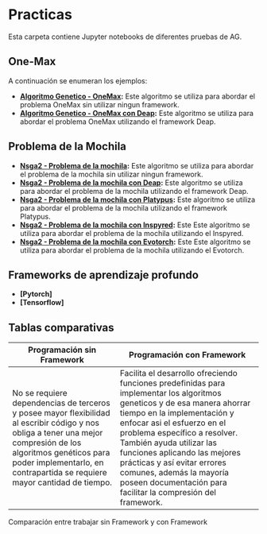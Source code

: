 # Practicas 

Esta carpeta contiene Jupyter notebooks de diferentes pruebas de AG.


## One-Max

A continuación se enumeran los ejemplos:

- **[Algoritmo Genetico - OneMax](01Algoritmo_Genetico_OneMax.ipynb):** Este algoritmo se utiliza para abordar el problema OneMax sin utilizar ningun framework.
- **[Algoritmo Genetico - OneMax con Deap](02Algoritmo_Genetico_OneMax_Deap.ipynb):** Este algoritmo se utiliza para abordar el problema OneMax utilizando el framework Deap.
  
## Problema de la Mochila
  
- **[Nsga2 - Problema de la mochila](03Problema_de_la_mochila_real.ipynb):** Este algoritmo se utiliza para abordar el problema de la mochila sin utilizar ningun framework.
- **[Nsga2 - Problema de la mochila con Deap](04Problema_de_la_mochila_con_nsga2_Deap.ipynb):** Este algoritmo se utiliza para abordar el problema de la mochila utilizando el framework Deap.
- **[Nsga2 - Problema de la mochila con Platypus](05Problema_de_la_mochila_con_nsga2_Platypus.ipynb):** Este algoritmo se utiliza para abordar el problema de la mochila utilizando el framework Platypus.
- **[Nsga2 - Problema de la mochila con Inspyred](06Problema_de_la_mochila_con_nsga2_Inspyred.ipynb):** Este Este algoritmo se utiliza para abordar el problema de la mochila utilizando el Inspyred.
- **[Nsga2 - Problema de la mochila con Evotorch](06Problema_de_la_mochila_con_nsga2_Inspyred.ipynb):** Este Este algoritmo se utiliza para abordar el problema de la mochila utilizando el Evotorch.

## Frameworks de aprendizaje profundo
- **[Pytorch]**
- **[Tensorflow]**

## Tablas comparativas 

| Programación sin Framework  |Programación con Framework|
|--------------|--------------|
|No se requiere dependencias de terceros y posee mayor flexibilidad al escribir código y nos obliga a tener una mejor compresión de los algoritmos genéticos para poder implementarlo, en contrapartida se requiere mayor cantidad de tiempo.    | Facilita el desarrollo ofreciendo funciones predefinidas para implementar los algoritmos geneticos y de esa manera ahorrar tiempo en la implementación y enfocar asi el esfuerzo en el problema específico a resolver. También ayuda utilizar las funciones aplicando las mejores prácticas y así evitar errores comunes, además la mayoría poseen documentación para facilitar la compresión del framework.   |

Comparación entre trabajar sin Framework y con Framework
